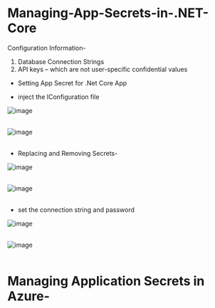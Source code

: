 # Managing-App-Secrets-in-.NET-Core

Configuration Information-
1.	 Database Connection Strings
2.	API keys – which are not user-specific confidential values

* Setting App Secret for .Net Core App

* inject the IConfiguration file

![image](https://github.com/778569/Managing-App-Secrets-in-.NET-Core/assets/52319671/88625a43-d898-4fd2-95bb-ade8f83e0dbb)<br><br>

![image](https://github.com/778569/Managing-App-Secrets-in-.NET-Core/assets/52319671/476af8d7-167a-4e7a-af53-15a668438c48)<br><br>

* Replacing and Removing Secrets- 

![image](https://github.com/778569/Managing-App-Secrets-in-.NET-Core/assets/52319671/36de7c22-331f-4d0b-8994-ec97a765fe44)<br><br>

![image](https://github.com/778569/Managing-App-Secrets-in-.NET-Core/assets/52319671/0875d9dc-b5a8-45a2-b369-e50b4cd0d411) <br><br>

* set the connection string and password

![image](https://github.com/778569/Managing-App-Secrets-in-.NET-Core/assets/52319671/d47bd836-1933-4703-930d-5f06938d491e) <br><br>

![image](https://github.com/778569/Managing-App-Secrets-in-.NET-Core/assets/52319671/8377c3a5-bf4d-470c-9db1-d918c68fb9ca) <br><br>

# Managing Application Secrets in Azure- 
